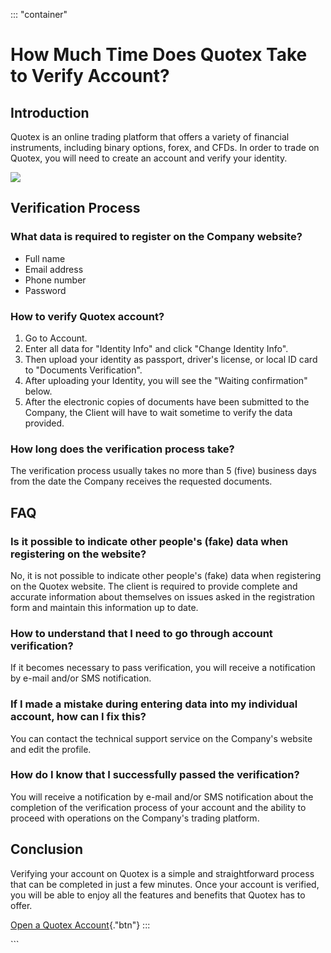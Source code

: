 ::: \"container\"
# How Much Time Does Quotex Take to Verify Account?

## Introduction

Quotex is an online trading platform that offers a variety of financial
instruments, including binary options, forex, and CFDs. In order to
trade on Quotex, you will need to create an account and verify your
identity.

[![](https://static.quotex.io/files/4_en/300_250.jpg)](https://traff.sbs/brokerqxlid)

## Verification Process

### What data is required to register on the Company website?

-   Full name
-   Email address
-   Phone number
-   Password

### How to verify Quotex account?

1.  Go to Account.
2.  Enter all data for "Identity Info" and click "Change
    Identity Info".
3.  Then upload your identity as passport, driver's license, or local ID
    card to "Documents Verification".
4.  After uploading your Identity, you will see the "Waiting
    confirmation" below.
5.  After the electronic copies of documents have been submitted to the
    Company, the Client will have to wait sometime to verify the data
    provided.

### How long does the verification process take?

The verification process usually takes no more than 5 (five) business
days from the date the Company receives the requested documents.

## FAQ

### Is it possible to indicate other people's (fake) data when registering on the website?

No, it is not possible to indicate other people\'s (fake) data when
registering on the Quotex website. The client is required to provide
complete and accurate information about themselves on issues asked in
the registration form and maintain this information up to date.

### How to understand that I need to go through account verification?

If it becomes necessary to pass verification, you will receive a
notification by e-mail and/or SMS notification.

### If I made a mistake during entering data into my individual account, how can I fix this?

You can contact the technical support service on the Company's website
and edit the profile.

### How do I know that I successfully passed the verification?

You will receive a notification by e-mail and/or SMS notification about
the completion of the verification process of your account and the
ability to proceed with operations on the Company's trading platform.

## Conclusion

Verifying your account on Quotex is a simple and straightforward process
that can be completed in just a few minutes. Once your account is
verified, you will be able to enjoy all the features and benefits that
Quotex has to offer.

[Open a Quotex
Account](\%22https://traff.sbs/brokerqxsignup\%22){."btn"}
:::

\`\`\`

